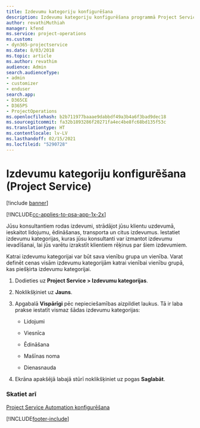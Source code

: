 ```yaml
---
title: Izdevumu kategoriju konfigurēšana
description: Izdevumu kategoriju konfigurēšana programmā Project Service
author: revathiMuthiah
manager: kfend
ms.service: project-operations
ms.custom:
- dyn365-projectservice
ms.date: 8/03/2018
ms.topic: article
ms.author: revathim
audience: Admin
search.audienceType:
- admin
- customizer
- enduser
search.app:
- D365CE
- D365PS
- ProjectOperations
ms.openlocfilehash: b2b711977baaae9dabbdf49a3b4a6f3bad9dec18
ms.sourcegitcommit: fa32b1893286f20271fa4ec4be8fc68bd135f53c
ms.translationtype: HT
ms.contentlocale: lv-LV
ms.lasthandoff: 02/15/2021
ms.locfileid: "5290728"
---
```

# <a name="configure-expense-categories-project-service"></a>Izdevumu kategoriju konfigurēšana (Project Service)

[!include [banner](../includes/psa-now-project-operations.md)]

[!INCLUDE[cc-applies-to-psa-app-1x-2x](../includes/cc-applies-to-psa-app-1x-2x.md)]

Jūsu konsultantiem rodas izdevumi, strādājot jūsu klientu uzdevumā, ieskaitot lidojumu, ēdināšanas, transporta un citus izdevumus. Iestatiet izdevumu kategorijas, kuras jūsu konsultanti var izmantot izdevumu ievadīšanai, lai jūs varētu izrakstīt klientiem rēķinus par šiem izdevumiem.  
  
Katrai izdevumu kategorijai var būt sava vienību grupa un vienība. Varat definēt cenas visām izdevumu kategorijām katrai vienībai vienību grupā, kas piešķirta izdevumu kategorijai.  
  
1.  Dodieties uz **Project Service > Izdevumu kategorijas**.  
  
2.  Noklikšķiniet uz **Jauns**.  
  
3.  Apgabalā **Vispārīgi** pēc nepieciešamības aizpildiet laukus. Tā ir laba prakse iestatīt vismaz šādas izdevumu kategorijas:  
  
    -   Lidojumi  
  
    -   Viesnīca  
  
    -   Ēdināšana  
  
    -   Mašīnas noma  
  
    -   Dienasnauda  
  
4.  Ekrāna apakšējā labajā stūrī noklikšķiniet uz pogas **Saglabāt**.  
  
### <a name="see-also"></a>Skatiet arī  
 [Project Service Automation konfigurēšana](../psa/configure.md)


[!INCLUDE[footer-include](../includes/footer-banner.md)]